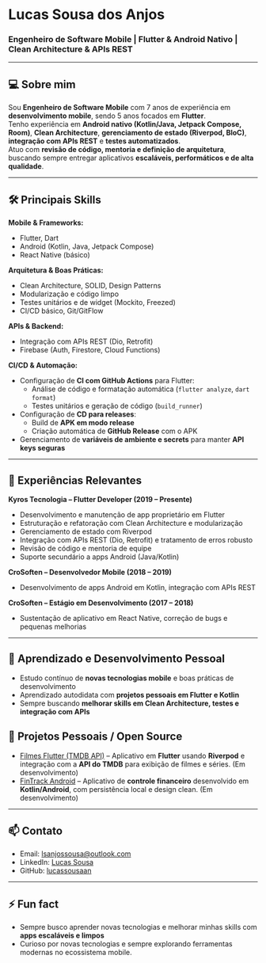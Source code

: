 <!--
**lucassousaan/lucassousaan** is a ✨ _special_ ✨ repository because its `README.md` (this file) appears on your GitHub profile.
-->

# Lucas Sousa dos Anjos
### Engenheiro de Software Mobile | Flutter & Android Nativo | Clean Architecture & APIs REST

---

## 💻 Sobre mim
Sou **Engenheiro de Software Mobile** com 7 anos de experiência em **desenvolvimento mobile**, sendo 5 anos focados em **Flutter**.  
Tenho experiência em **Android nativo (Kotlin/Java, Jetpack Compose, Room)**, **Clean Architecture**, **gerenciamento de estado (Riverpod, BloC)**, **integração com APIs REST** e **testes automatizados**.  
Atuo com **revisão de código, mentoria e definição de arquitetura**, buscando sempre entregar aplicativos **escaláveis, performáticos e de alta qualidade**.

---

## 🛠 Principais Skills

**Mobile & Frameworks:**  
- Flutter, Dart  
- Android (Kotlin, Java, Jetpack Compose)  
- React Native (básico)  

**Arquitetura & Boas Práticas:**  
- Clean Architecture, SOLID, Design Patterns  
- Modularização e código limpo  
- Testes unitários e de widget (Mockito, Freezed)  
- CI/CD básico, Git/GitFlow  

**APIs & Backend:**  
- Integração com APIs REST (Dio, Retrofit)  
- Firebase (Auth, Firestore, Cloud Functions)

**CI/CD & Automação:**  
- Configuração de **CI com GitHub Actions** para Flutter:  
  - Análise de código e formatação automática (`flutter analyze`, `dart format`)  
  - Testes unitários e geração de código (`build_runner`)  
- Configuração de **CD para releases**:  
  - Build de **APK em modo release**  
  - Criação automática de **GitHub Release** com o APK  
- Gerenciamento de **variáveis de ambiente e secrets** para manter **API keys seguras**

---

## 🚀 Experiências Relevantes

**Kyros Tecnologia – Flutter Developer (2019 – Presente)**  
- Desenvolvimento e manutenção de app proprietário em Flutter  
- Estruturação e refatoração com Clean Architecture e modularização  
- Gerenciamento de estado com Riverpod  
- Integração com APIs REST (Dio, Retrofit) e tratamento de erros robusto  
- Revisão de código e mentoria de equipe  
- Suporte secundário a apps Android (Java/Kotlin)  

**CroSoften – Desenvolvedor Mobile (2018 – 2019)**  
- Desenvolvimento de apps Android em Kotlin, integração com APIs REST  

**CroSoften – Estágio em Desenvolvimento (2017 – 2018)**  
- Sustentação de aplicativo em React Native, correção de bugs e pequenas melhorias  

---
## 📖 Aprendizado e Desenvolvimento Pessoal
- Estudo contínuo de **novas tecnologias mobile** e boas práticas de desenvolvimento  
- Aprendizado autodidata com **projetos pessoais em Flutter e Kotlin**  
- Sempre buscando **melhorar skills em Clean Architecture, testes e integração com APIs**

## 🌱 Projetos Pessoais / Open Source
- [Filmes Flutter (TMDB API)](https://github.com/lucassousaan/filmes_flutter_riverpod) – Aplicativo em **Flutter** usando **Riverpod** e integração com a **API do TMDB** para exibição de filmes e séries. (Em desenvolvimento)  
- [FinTrack Android](https://github.com/lucassousaan/fintrack_android/) – Aplicativo de **controle financeiro** desenvolvido em **Kotlin/Android**, com persistência local e design clean. (Em desenvolvimento)
---

## 📫 Contato
- Email: lsanjossousa@outlook.com  
- LinkedIn: [Lucas Sousa](https://www.linkedin.com/in/lucas-sousa-3a2107136/)  
- GitHub: [lucassousaan](https://github.com/lucassousaan)  

---

## ⚡ Fun fact
- Sempre busco aprender novas tecnologias e melhorar minhas skills com **apps escaláveis e limpos**  
- Curioso por novas tecnologias e sempre explorando ferramentas modernas no ecossistema mobile.
